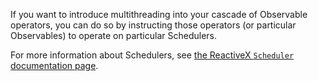 If you want to introduce multithreading into your cascade of Observable operators, you can do so by instructing those operators (or particular Observables) to operate on particular Schedulers.

For more information about Schedulers, see [the ReactiveX `Scheduler` documentation page](http://reactivex.io/documentations/scheduler.html).